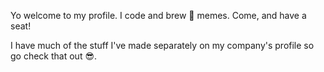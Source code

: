 Yo welcome to my profile. I code and brew 🍲 memes. Come, and have a seat!

I have much of the stuff I've made separately on my company's profile so go check that out 😎.
